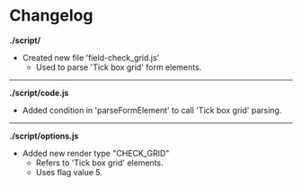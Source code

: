 # Changelog

**./script/**
* Created new file 'field-check_grid.js'
	* Used to parse 'Tick box grid' form elements.

---

**./script/code.js**
* Added condition in 'parseFormElement' to call 'Tick box grid' parsing.

---

**./script/options.js**
* Added new render type "CHECK_GRID"
	* Refers to 'Tick box grid' elements.
	* Uses flag value 5.
